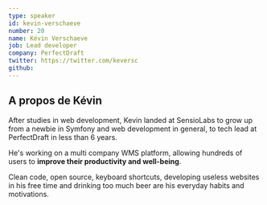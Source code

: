 ```yaml
---
type: speaker
id: kevin-verschaeve
number: 20
name: Kévin Verschaeve
job: Lead developer
company: PerfectDraft
twitter: https://twitter.com/keversc
github:
---
```


## A propos de Kévin

After studies in web development, Kevin landed at SensioLabs to grow up from a newbie in Symfony and web development in general, to tech lead at PerfectDraft in less than 6 years.

He's working on a multi company WMS platform, allowing hundreds of users to **improve their productivity and well-being**.

Clean code, open source, keyboard shortcuts, developing useless websites in his free time and drinking too much beer are his everyday habits and motivations.
